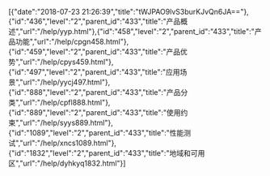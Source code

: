 [{"date":"2018-07-23 21:26:39","title":"tWJPAO9lvS3burKJvQn6JA=="},{"id":"436","level":"2","parent_id":"433","title":"产品概述","url":"/help/yyp.html"},{"id":"458","level":"2","parent_id":"433","title":"产品功能","url":"/help/cpgn458.html"},{"id":"459","level":"2","parent_id":"433","title":"产品优势","url":"/help/cpys459.html"},{"id":"497","level":"2","parent_id":"433","title":"应用场景","url":"/help/yycj497.html"},{"id":"888","level":"2","parent_id":"433","title":"产品分类","url":"/help/cpfl888.html"},{"id":"889","level":"2","parent_id":"433","title":"使用约束","url":"/help/syys889.html"},{"id":"1089","level":"2","parent_id":"433","title":"性能测试","url":"/help/xncs1089.html"},{"id":"1832","level":"2","parent_id":"433","title":"地域和可用区","url":"/help/dyhkyq1832.html"}]
